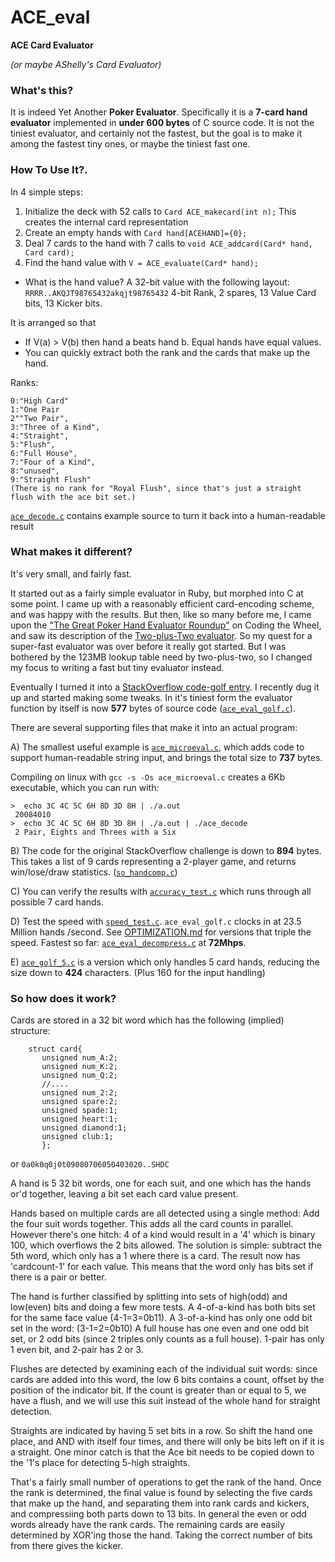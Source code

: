 ACE_eval
========


**ACE Card Evaluator**

*(or maybe AShelly's Card Evaluator)*




### What's this? 
It is indeed Yet Another **Poker Evaluator**. Specifically it is a **7-card hand evaluator** implemented in **under 600 bytes** of C source code.  It is not the tiniest evaluator, and certainly not the fastest, but the goal is to make it among the fastest tiny ones, or maybe the tiniest fast one.  

### How To Use It?.
In 4 simple steps:

1. Initialize the deck with 52 calls to `Card ACE_makecard(int n);` 
	This creates the internal card representation
2. Create an empty hands with `Card hand[ACEHAND]={0};`
3. Deal 7 cards to the hand with 7 calls to `void ACE_addcard(Card* hand, Card card);`
4. Find the hand value with `V = ACE_evaluate(Card* hand);`

- What is the hand value? 
	  A 32-bit value with the following layout:  
	  `RRRR..AKQJT98765432akqjt98765432`
          4-bit Rank, 2 spares, 13 Value Card bits, 13 Kicker bits.

It is arranged so that 

*  If V(a) > V(b) then hand a beats hand b.  Equal hands have equal values.
*  You can quickly extract both the rank and the cards that make up the hand.

Ranks:

    0:"High Card"
    1:"One Pair
    2""Two Pair",
    3:"Three of a Kind",
    4:"Straight",
    5:"Flush",
    6:"Full House",
    7:"Four of a Kind",
    8:"unused",
    9:"Straight Flush"  
    (There is no rank for "Royal Flush", since that's just a straight flush with the ace bit set.)

[`ace_decode.c`](ace_decode.c) contains example source to turn it back into a human-readable result

### What makes it different?
  It's very small, and fairly fast.

  It started out as a fairly simple evaluator in Ruby, but morphed into C at some point.  I came up with a reasonably efficient card-encoding scheme, and was happy with the results.  But then, like so many before me, I came upon the ["The Great Poker Hand Evaluator Roundup"](http://www.codingthewheel.com/archives/poker-hand-evaluator-roundup/) on Coding the Wheel, and saw its description of the [Two-plus-Two evaluator](http://archives1.twoplustwo.com/showflat.php?Cat=0&Number=8513906&page=0&fpart=1&vc=1).  So my quest for a super-fast evaluator was over before it really got started.   But I was bothered by the 123MB lookup table need by two-plus-two, so I changed my focus to writing a fast but tiny evaluator instead.

Eventually I turned it into a [StackOverflow code-golf entry](http://stackoverflow.com/a/3392025/10396). I recently dug it up and started making some tweaks. In it's tiniest form the evaluator function by itself is now **577** bytes of source code ([`ace_eval_golf.c`](ace_eval_golf.c)).

There are several supporting files that make it into an actual program:

A) The smallest useful example is [`ace_microeval.c`](ace_microeval.c), which adds code to support human-readable string input, and brings the total size to **737** bytes. 

Compiling on linux with `gcc -s -Os ace_microeval.c` creates a 6Kb executable, which you can run with:

    >  echo 3C 4C 5C 6H 8D 3D 8H | ./a.out
     20084010
    >  echo 3C 4C 5C 6H 8D 3D 8H | ./a.out | ./ace_decode
     2 Pair, Eights and Threes with a Six


B) The code for the original StackOverflow challenge is down to **894** bytes.  This takes a list of 9 cards representing a 2-player game, and returns win/lose/draw statistics. ([`so_handcomp.c`](so_handcomp.c))

C) You can verify the results with [`accuracy_test.c`](accuracy_test.c) which runs through all possible 7 card hands.

D) Test the speed with [`speed_test.c`](speed_test.c). 
   `ace_eval_golf.c` clocks in at 23.5 Million hands /second.
   See [OPTIMIZATION.md](OPTIMIZATION.md) for versions that triple the speed. 
   Fastest so far: [`ace_eval_decompress.c`](ace_eval_best.c) at **72Mhps**.

E) [`ace_golf_5.c`](ace_golf_5.c) is a version which only handles 5 card hands, reducing the size down to **424** characters.   (Plus 160 for the input handling)

### So how does it work?
Cards are stored in a 32 bit word which has the following (implied) structure:

````
    struct card{
       unsigned num_A:2;
       unsigned num_K:2;
       unsigned num_Q:2;
       //....
       unsigned num_2:2;
       unsigned spare:2;
       unsigned spade:1;
       unsigned heart:1;
       unsigned diamond:1;
       unsigned club:1;
       };
````
or  `0a0k0q0j0t09080706050403020..SHDC`

A hand is 5 32 bit words, one for each suit, and one which has the hands or'd together, leaving a bit set each card value present.

Hands based on multiple cards are all detected using a single method:  Add the four suit words together.  This adds all the card counts in parallel.  However there's one hitch: 4 of a kind would result in a '4' which is binary 100, which overflows the 2 bits allowed.  The solution is simple: subtract the 5th word, which only has a 1 where there is a card. The result now has 'cardcount-1' for each value.  This means that the word only has bits set if there is a pair or better.

The hand is further classified by splitting into sets of high(odd) and low(even) bits and doing a few more tests. A 4-of-a-kind has both bits set for the same face value (4-1=3=0b11).  A 3-of-a-kind has only one odd bit set in the word: (3-1=2=0b10) A full house has one even and one odd bit set, or 2 odd bits (since 2 triples only counts as a full house). 1-pair has only 1 even bit, and 2-pair has 2 or 3.

Flushes are detected by examining each of the individual suit words: since cards are added into this word, the low 6 bits contains a count, offset by the position of the indicator bit. If the count is greater than or equal to  5, we have a flush, and we will use this suit instead of the whole hand for straight detection.  

Straights are indicated by having 5 set bits in a row. So shift the hand one place, and AND with itself four times, and there will only be bits left on if it is a straight.  One minor catch is that the Ace bit needs to be copied down to the '1's place for detecting 5-high straights.

That's a fairly small number of operations to get the rank of the hand.  Once the rank is determined, the final value is found by selecting the five cards that make up the hand, and separating them into rank cards and kickers, and compressiing both parts down to 13 bits.  In general the even or odd words already have the rank cards. The remaining cards are easily determined by XOR'ing those the hand. Taking the correct number of bits from there gives the kicker. 






